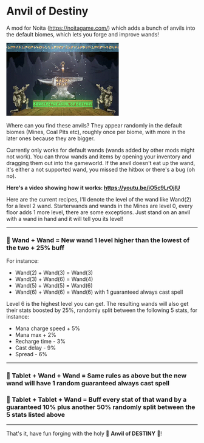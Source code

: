 # Anvil of Destiny
A mod for Noita (https://noitagame.com/) which adds a bunch of anvils into the default biomes, which lets you forge and improve wands!

![alt text](anvil_preview.gif "The majesticly divine anvil of destiny!")

Where can you find these anvils? They appear randomly in the default biomes (Mines, Coal Pits etc), roughly once per biome, with more in the later ones because they are bigger.

Currently only works for default wands (wands added by other mods might not work). You can throw wands and items by opening your inventory and dragging them out into the gameworld. If the anvil doesn't eat up the wand, it's either a not supported wand, you missed the hitbox or there's a bug (oh no).

__Here's a video showing how it works: https://youtu.be/iO5c9LrOjlU__

Here are the current recipes, I'll denote the level of the wand like Wand(2) for a level 2 wand. Starterwands and wands in the Mines are level 0, every floor adds 1 more level, there are some exceptions. Just stand on an anvil with a wand in hand and it will tell you its level!
***
### 🌟 Wand + Wand = New wand 1 level higher than the lowest of the two + 25% buff
For instance:
- Wand(2) + Wand(3) = Wand(3)
- Wand(3) + Wand(6) = Wand(4)
- Wand(5) + Wand(5) = Wand(6)
- Wand(6) + Wand(6) = Wand(6) with 1 guaranteed always cast spell

Level 6 is the highest level you can get.
The resulting wands will also get their stats boosted by 25%, randomly split between the following 5 stats, for instance:
- Mana charge speed + 5%
- Mana max + 2%
- Recharge time - 3%
- Cast delay - 9%
- Spread - 6%
***
### 🌟 Tablet + Wand + Wand = Same rules as above but the new wand will have 1 random guaranteed always cast spell
### 🌟 Tablet + Tablet + Wand = Buff every stat of that wand by a guaranteed 10% plus another 50% randomly split between the 5 stats listed above
***
That's it, have fun forging with the holy 🙏 __Anvil of DESTINY__ 🙏!
